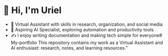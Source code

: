 # 👋 Hi, I'm Uriel
- 🌟 Virtual Assistant with skills in research, organization, and social media  
- 🤖 Aspiring AI Specialist, exploring automation and productivity tools  
- ✍️ I enjoy writing documentation and making tech simple for everyone# My-portfolio
This repository contains my work as a Virtual Assistant and AI enthusiast: research, notes, and learning resources.”
